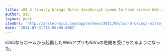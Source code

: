 ```yaml
---
title: iOS 5 finally brings Nitro JavaScript speed to home screen Web apps
author: azu
layout: post
itemUrl: 'http://arstechnica.com/apple/news/2011/06/ios-5-brings-nitro-speed-to-home-screen-web-apps.ars'
date: '2011-07-31T15:00:00.000Z'
---
```

iOS5ならホームから起動したWebアプリもNitroの恩賜を受けられるようになった。
